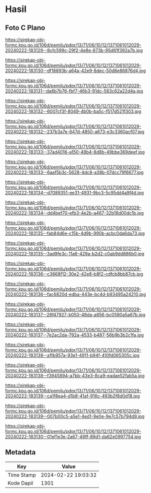 # Hasil

## Foto C Plano

https://sirekap-obj-formc.kpu.go.id/106d/pemilu/pdpr/13/71/06/10/12/1371061012029-20240222-183129--8cfc599c-29f2-4e8e-873b-95d61f392a7b.jpg

https://sirekap-obj-formc.kpu.go.id/106d/pemilu/pdpr/13/71/06/10/12/1371061012029-20240222-183130--df18893b-a64a-42e9-8dec-50d8e86876d4.jpg

https://sirekap-obj-formc.kpu.go.id/106d/pemilu/pdpr/13/71/06/10/12/1371061012029-20240222-183131--da8b7b76-fbf7-46b3-91dc-563c62a22d4a.jpg

https://sirekap-obj-formc.kpu.go.id/106d/pemilu/pdpr/13/71/06/10/12/1371061012029-20240222-183132--6007cf3f-8049-4b0b-ba5c-f517d521f303.jpg

https://sirekap-obj-formc.kpu.go.id/106d/pemilu/pdpr/13/71/06/10/12/1371061012029-20240222-183132--237b3a7e-647d-4850-a673-e3c3360acf07.jpg

https://sirekap-obj-formc.kpu.go.id/106d/pemilu/pdpr/13/71/06/10/12/1371061012029-20240222-183133--37ad4016-a150-48b4-8d8b-49bbe369deef.jpg

https://sirekap-obj-formc.kpu.go.id/106d/pemilu/pdpr/13/71/06/10/12/1371061012029-20240222-183133--6aaf5b3c-5628-4dc8-a38b-07dcc79f6677.jpg

https://sirekap-obj-formc.kpu.go.id/106d/pemilu/pdpr/13/71/06/10/12/1371061012029-20240222-183134--d7089351-ee31-4931-9bc3-5c95dd4a9f4d.jpg

https://sirekap-obj-formc.kpu.go.id/106d/pemilu/pdpr/13/71/06/10/12/1371061012029-20240222-183134--dd4bef70-efb3-4e2b-a467-32b18d00dc1b.jpg

https://sirekap-obj-formc.kpu.go.id/106d/pemilu/pdpr/13/71/06/10/12/1371061012029-20240222-183135--fab84d6e-c15b-4d9b-990b-acbc0da6da73.jpg

https://sirekap-obj-formc.kpu.go.id/106d/pemilu/pdpr/13/71/06/10/12/1371061012029-20240222-183135--3ad9fe3c-11a6-429a-b2d2-c0ab9dd886b0.jpg

https://sirekap-obj-formc.kpu.go.id/106d/pemilu/pdpr/13/71/06/10/12/1371061012029-20240222-183136--c3668f12-30e2-42e8-b8f2-cdfcb8bb87cb.jpg

https://sirekap-obj-formc.kpu.go.id/106d/pemilu/pdpr/13/71/06/10/12/1371061012029-20240222-183136--fac6820d-edba-443e-bc4d-b93495a24210.jpg

https://sirekap-obj-formc.kpu.go.id/106d/pemilu/pdpr/13/71/06/10/12/1371061012029-20240222-183137--28f47927-b050-48da-a656-bc0580a5a67b.jpg

https://sirekap-obj-formc.kpu.go.id/106d/pemilu/pdpr/13/71/06/10/12/1371061012029-20240222-183137--7e2ac2da-792a-4533-b487-56b9b3b2c1fa.jpg

https://sirekap-obj-formc.kpu.go.id/106d/pemilu/pdpr/13/71/06/10/12/1371061012029-20240222-183138--a1fb957a-93e1-4911-b94f-410fd065305c.jpg

https://sirekap-obj-formc.kpu.go.id/106d/pemilu/pdpr/13/71/06/10/12/1371061012029-20240222-183138--f3945894-a7bb-43e3-8ca9-eadae52fab5a.jpg

https://sirekap-obj-formc.kpu.go.id/106d/pemilu/pdpr/13/71/06/10/12/1371061012029-20240222-183139--ca1f8ea4-d1b8-41af-916c-493b2f8d0d18.jpg

https://sirekap-obj-formc.kpu.go.id/106d/pemilu/pdpr/13/71/06/10/12/1371061012029-20240222-183139--007b00c5-a5e1-4ed1-9e0e-9e7c57b794d9.jpg

https://sirekap-obj-formc.kpu.go.id/106d/pemilu/pdpr/13/71/06/10/12/1371061012029-20240222-183130--01ef1e3e-2a67-46ff-89d1-da62e0997754.jpg


## Metadata

| Key        | Value               |
| ---------- | ------------------- |
| Time Stamp | 2024-02-22 19:03:32 |
| Kode Dapil | 1301                |



